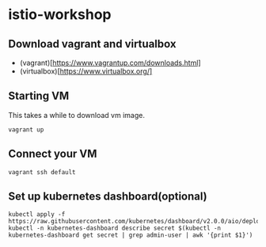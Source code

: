 # istio-workshop

## Download vagrant and virtualbox
* (vagrant)[https://www.vagrantup.com/downloads.html]
* (virtualbox)[https://www.virtualbox.org/]

## Starting VM

This takes a while to download vm image.

```
vagrant up
```

## Connect your VM

```
vagrant ssh default
```


## Set up kubernetes dashboard(optional)
```
kubectl apply -f https://raw.githubusercontent.com/kubernetes/dashboard/v2.0.0/aio/deploy/recommended.yaml
kubectl -n kubernetes-dashboard describe secret $(kubectl -n kubernetes-dashboard get secret | grep admin-user | awk '{print $1}')
```